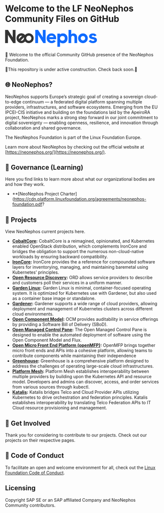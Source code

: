 ﻿# Welcome to the LF NeoNephos Community Files on GitHub

<img src="assets/logo.svg" alt="Logo" width="300"/>

:wave: Welcome to the official Community GitHub presence of the NeoNephos Foundation.

🚧This repository is under active construction. Check back soon.🚧

## :globe_with_meridians: NeoNephos?

NeoNephos supports Europe’s strategic goal of creating a sovereign cloud-to-edge continuum — a federated digital platform spanning multiple providers, infrastructures, and software ecosystems. Emerging from the EU IPCEI-CIS initiative and building on the foundations laid by the ApeiroRA project, NeoNephos marks a strong step forward in our joint commitment to digital sovereignty — enabling openness, resilience, and innovation through collaboration and shared governance.

The NeoNephos Foundation is part of the Linux Foundation Europe.

Learn more about NeoNephos by checking out the official website at [https://neonephos.org/](https://neonephos.org/).

## :seedling: Governance (Learning)

Here you find links to learn more about what our organizational bodies are and how they work.

- **[NeoNephos Project Charter](https://cdn.platform.linuxfoundation.org/agreements/neonephos-foundation.pdf?
  
## :sunflower: Projects

View NeoNephos current projects here.

- **[CobaltCore](https://github.com/cobaltcore-dev):**  CobaltCore is a reimagined, opinionated, and Kubernetes enabled OpenStack distribution, which complements IronCore and bridges the obligation to support the numerous non-cloud-native workloads by ensuring backward compatibility.
- **[IronCore](https://github.com/ironcore-dev):**  IronCore provides the a reference for compounded software layers for inventorying, managing, and maintaining baremetal using Kubernetes’ principles.
- **[Open Resource Discovery](https://github.com/SAP/open-resource-discovery):** ORD allows service providers to describe and customers poll their services in a uniform manner.
- **[Garden Linux](https://github.com/gardenlinux/):**  Garden Linux is minimal, container-focused operating system. It is optimized for Kubernetes use with Gardener, but also used as a container base image or standalone.
- **[Gardener](https://github.com/gardener/):**  Gardener supports a wide range of cloud providers, allowing deployment and management of Kubernetes clusters across different cloud environments.
- **[Open Component Model](https://github.com/open-component-model/):** OCM provides auditability in service offerings by providing a Software Bill of Delivery (SBoD).
- **[Open Managed Control Pane](https://github.com/open-component-model/ocm-controller):**  The Open Managed Control Pane is designed to enable the automated deployment of software using the Open Component Model and Flux.
- **[Open Micro Front End Platform (openMFP)](https://github.com/openmfp):**  OpenMFP brings together micro front ends and APIs into a cohesive platform, allowing teams to contribute components while maintaining their independence
- **[Greenhouse](https://github.com/cloudoperators):**  Greenhouse is a comprehensive platform designed to address the challenges of operating large-scale cloud infrastructures.
- **[Platform Mesh](https://github.com/platform-mesh):**  Platform Mesh establishes interoperability between multiple providers by building upon the Kubernetes API and resource model. Developers and admins can discover, access, and order services from various sources through kubectl.
- **[Katalis](https://github.com/telekom/NeoNephos-Katalis):**  Katalis bridges Telco and Cloud Provider APIs utilizing Kubernetes to drive orchestration and federation principles. Katalis establishes interoperability by translating Telco Federation APIs to IT Cloud resource provisioning and management.

## :busts_in_silhouette: Get Involved

Thank you for considering to contribute to our projects.
Check out our projects on their respective pages.

## :blue_heart: Code of Conduct

To facilitate an open and welcome environment for all, check out the [Linux Foundation Code of Conduct](https://events.linuxfoundation.org/about/code-of-conduct/).

## Licensing

Copyright SAP SE or an SAP affiliated Company and NeoNephos Community contributors.
